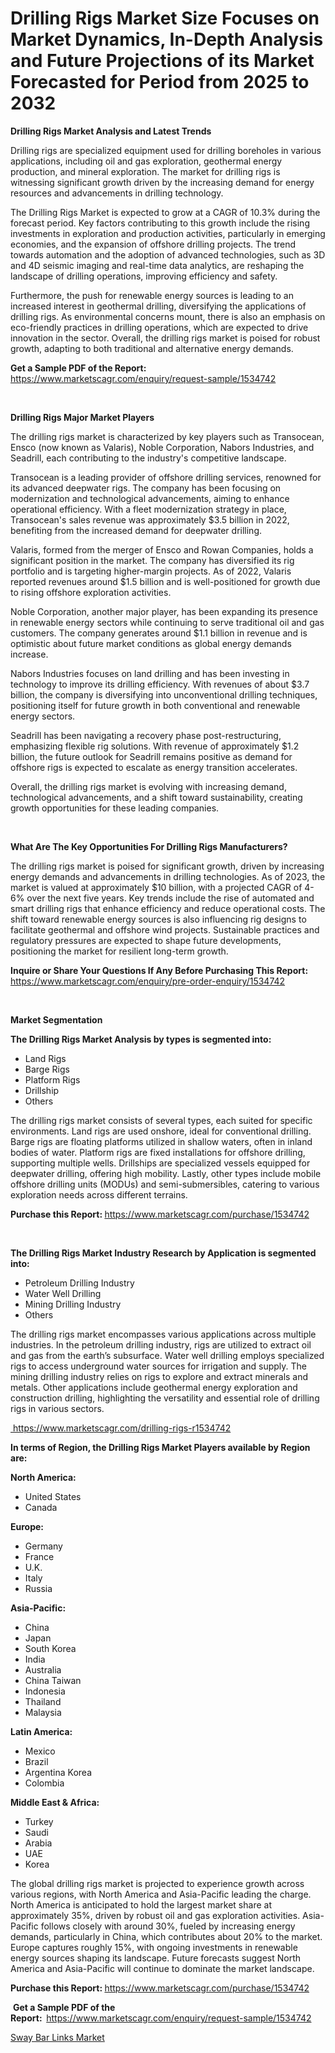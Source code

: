<p><h1>Drilling Rigs Market Size Focuses on Market Dynamics, In-Depth Analysis and Future Projections of its Market Forecasted for Period from 2025 to 2032</h1></p><p><strong>Drilling Rigs Market Analysis and Latest Trends</strong></p>
<p><p>Drilling rigs are specialized equipment used for drilling boreholes in various applications, including oil and gas exploration, geothermal energy production, and mineral exploration. The market for drilling rigs is witnessing significant growth driven by the increasing demand for energy resources and advancements in drilling technology. </p><p>The Drilling Rigs Market is expected to grow at a CAGR of 10.3% during the forecast period. Key factors contributing to this growth include the rising investments in exploration and production activities, particularly in emerging economies, and the expansion of offshore drilling projects. The trend towards automation and the adoption of advanced technologies, such as 3D and 4D seismic imaging and real-time data analytics, are reshaping the landscape of drilling operations, improving efficiency and safety.</p><p>Furthermore, the push for renewable energy sources is leading to an increased interest in geothermal drilling, diversifying the applications of drilling rigs. As environmental concerns mount, there is also an emphasis on eco-friendly practices in drilling operations, which are expected to drive innovation in the sector. Overall, the drilling rigs market is poised for robust growth, adapting to both traditional and alternative energy demands.</p></p>
<p><strong>Get a Sample PDF of the Report:&nbsp;</strong> <a href="https://www.marketscagr.com/enquiry/request-sample/1534742?utm_campaign=2637&utm_medium=2&utm_source=Github&utm_content=ia&utm_term=08042025&utm_id=drilling-rigs">https://www.marketscagr.com/enquiry/request-sample/1534742</a></p>
<p>&nbsp;</p>
<p><strong>Drilling Rigs Major Market Players</strong></p>
<p><p>The drilling rigs market is characterized by key players such as Transocean, Ensco (now known as Valaris), Noble Corporation, Nabors Industries, and Seadrill, each contributing to the industry's competitive landscape.</p><p>Transocean is a leading provider of offshore drilling services, renowned for its advanced deepwater rigs. The company has been focusing on modernization and technological advancements, aiming to enhance operational efficiency. With a fleet modernization strategy in place, Transocean's sales revenue was approximately $3.5 billion in 2022, benefiting from the increased demand for deepwater drilling.</p><p>Valaris, formed from the merger of Ensco and Rowan Companies, holds a significant position in the market. The company has diversified its rig portfolio and is targeting higher-margin projects. As of 2022, Valaris reported revenues around $1.5 billion and is well-positioned for growth due to rising offshore exploration activities.</p><p>Noble Corporation, another major player, has been expanding its presence in renewable energy sectors while continuing to serve traditional oil and gas customers. The company generates around $1.1 billion in revenue and is optimistic about future market conditions as global energy demands increase.</p><p>Nabors Industries focuses on land drilling and has been investing in technology to improve its drilling efficiency. With revenues of about $3.7 billion, the company is diversifying into unconventional drilling techniques, positioning itself for future growth in both conventional and renewable energy sectors.</p><p>Seadrill has been navigating a recovery phase post-restructuring, emphasizing flexible rig solutions. With revenue of approximately $1.2 billion, the future outlook for Seadrill remains positive as demand for offshore rigs is expected to escalate as energy transition accelerates.</p><p>Overall, the drilling rigs market is evolving with increasing demand, technological advancements, and a shift toward sustainability, creating growth opportunities for these leading companies.</p></p>
<p>&nbsp;</p>
<p><strong>What Are The Key Opportunities For Drilling Rigs Manufacturers?</strong></p>
<p><p>The drilling rigs market is poised for significant growth, driven by increasing energy demands and advancements in drilling technologies. As of 2023, the market is valued at approximately $10 billion, with a projected CAGR of 4-6% over the next five years. Key trends include the rise of automated and smart drilling rigs that enhance efficiency and reduce operational costs. The shift toward renewable energy sources is also influencing rig designs to facilitate geothermal and offshore wind projects. Sustainable practices and regulatory pressures are expected to shape future developments, positioning the market for resilient long-term growth.</p></p>
<p><strong>Inquire or Share Your Questions If Any Before Purchasing This Report:</strong> <a href="https://www.marketscagr.com/enquiry/pre-order-enquiry/1534742?utm_campaign=2637&utm_medium=2&utm_source=Github&utm_content=ia&utm_term=08042025&utm_id=drilling-rigs">https://www.marketscagr.com/enquiry/pre-order-enquiry/1534742</a></p>
<p>&nbsp;</p>
<p><strong>Market Segmentation</strong></p>
<p><strong>The Drilling Rigs Market Analysis by types is segmented into:</strong></p>
<p><ul><li>Land Rigs</li><li>Barge Rigs</li><li>Platform Rigs</li><li>Drillship</li><li>Others</li></ul></p>
<p><p>The drilling rigs market consists of several types, each suited for specific environments. Land rigs are used onshore, ideal for conventional drilling. Barge rigs are floating platforms utilized in shallow waters, often in inland bodies of water. Platform rigs are fixed installations for offshore drilling, supporting multiple wells. Drillships are specialized vessels equipped for deepwater drilling, offering high mobility. Lastly, other types include mobile offshore drilling units (MODUs) and semi-submersibles, catering to various exploration needs across different terrains.</p></p>
<p><strong>Purchase this Report:&nbsp;</strong><a href="https://www.marketscagr.com/purchase/1534742?utm_campaign=2637&utm_medium=2&utm_source=Github&utm_content=ia&utm_term=08042025&utm_id=drilling-rigs">https://www.marketscagr.com/purchase/1534742</a></p>
<p>&nbsp;</p>
<p><strong>The Drilling Rigs Market Industry Research by Application is segmented into:</strong></p>
<p><ul><li>Petroleum Drilling Industry</li><li>Water Well Drilling</li><li>Mining Drilling Industry</li><li>Others</li></ul></p>
<p><p>The drilling rigs market encompasses various applications across multiple industries. In the petroleum drilling industry, rigs are utilized to extract oil and gas from the earth’s subsurface. Water well drilling employs specialized rigs to access underground water sources for irrigation and supply. The mining drilling industry relies on rigs to explore and extract minerals and metals. Other applications include geothermal energy exploration and construction drilling, highlighting the versatility and essential role of drilling rigs in various sectors.</p></p>
<p><a href="https://www.marketscagr.com/drilling-rigs-r1534742?utm_campaign=2637&utm_medium=2&utm_source=Github&utm_content=ia&utm_term=08042025&utm_id=drilling-rigs">&nbsp;https://www.marketscagr.com/drilling-rigs-r1534742</a></p>
<p><strong>In terms of Region, the Drilling Rigs Market Players available by Region are:</strong></p>
<p>
    <p> <strong> North America: </strong>
        <ul>
            <li>United States</li>
            <li>Canada</li>
        </ul>
        </p> 
    <p> <strong> Europe: </strong>
        <ul>
            <li>Germany</li>
            <li>France</li>
            <li>U.K.</li>
            <li>Italy</li>
            <li>Russia</li>
        </ul>
        </p> 
    <p> <strong> Asia-Pacific: </strong>
        <ul>
            <li>China</li>
            <li>Japan</li>
            <li>South Korea</li>
            <li>India</li>
            <li>Australia</li>
            <li>China Taiwan</li>
            <li>Indonesia</li>
            <li>Thailand</li>
            <li>Malaysia</li>
        </ul>
        </p> 
    <p> <strong> Latin America: </strong>
        <ul>
            <li>Mexico</li>
            <li>Brazil</li>
            <li>Argentina Korea</li>
            <li>Colombia</li>
        </ul>
        </p> 
    <p> <strong> Middle East & Africa: </strong>
        <ul>
            <li>Turkey</li>
            <li>Saudi</li>
            <li>Arabia</li>
            <li>UAE</li>
            <li>Korea</li>
        </ul>
    </p>
    </p>
<p><p>The global drilling rigs market is projected to experience growth across various regions, with North America and Asia-Pacific leading the charge. North America is anticipated to hold the largest market share at approximately 35%, driven by robust oil and gas exploration activities. Asia-Pacific follows closely with around 30%, fueled by increasing energy demands, particularly in China, which contributes about 20% to the market. Europe captures roughly 15%, with ongoing investments in renewable energy sources shaping its landscape. Future forecasts suggest North America and Asia-Pacific will continue to dominate the market landscape.</p></p>
<p><strong>Purchase this Report: </strong><a href="https://www.marketscagr.com/purchase/1534742?utm_campaign=2637&utm_medium=2&utm_source=Github&utm_content=ia&utm_term=08042025&utm_id=drilling-rigs">https://www.marketscagr.com/purchase/1534742</a></p>
<p>&nbsp;<strong>Get a Sample PDF of the Report:&nbsp;&nbsp;</strong><a href="https://www.marketscagr.com/enquiry/request-sample/1534742?utm_campaign=2637&utm_medium=2&utm_source=Github&utm_content=ia&utm_term=08042025&utm_id=drilling-rigs">https://www.marketscagr.com/enquiry/request-sample/1534742</a></p>
<p><strong></strong></p>
<p><p><a href="https://github.com/irisadoranrx/Market-Research-Report-List-1/blob/main/sway-bar-links-market.md?utm_campaign=2637&utm_medium=2&utm_source=Github&utm_content=ia&utm_term=08042025&utm_id=drilling-rigs">Sway Bar Links Market</a></p></p>